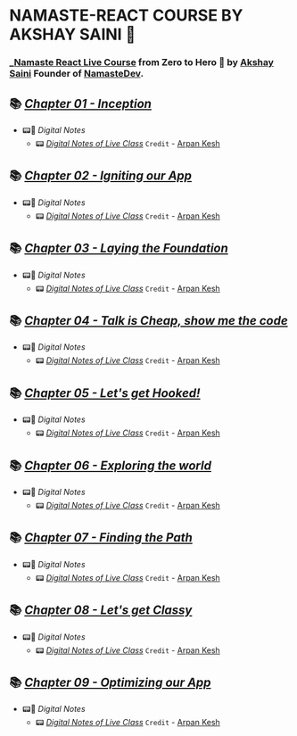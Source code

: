 # NAMASTE-REACT COURSE BY AKSHAY SAINI 🚀

### \_[Namaste React Live Course](https://learn.namastedev.com/courses/namaste-react-live) from Zero to Hero 🚀 by [Akshay Saini](https://www.linkedin.com/in/akshaymarch7/) Founder of [NamasteDev](https://courses.namastedev.com/learn/Namaste-React).

## 📚 [_Chapter 01 - Inception_](./Chapter%2001%20-%20Inception/)

-   📟📝 _Digital Notes_
    -   📟 [_Digital Notes of Live Class_](https://bit.ly/Namaste-React-Digital-Chapter01) `Credit` - [Arpan Kesh](https://www.linkedin.com/in/arpan-kesh-687740194/)

## 📚 [_Chapter 02 - Igniting our App_](./Chapter%2002%20-%20Igniting%20our%20App/)

-   📟📝 _Digital Notes_
    -   📟 [_Digital Notes of Live Class_](https://bit.ly/Namaste-React-Digital-Chapter02) `Credit` - [Arpan Kesh](https://www.linkedin.com/in/arpan-kesh-687740194/)

## 📚 [_Chapter 03 - Laying the Foundation_](./Chapter%2003%20-%20Laying%20the%20Foundation/)

-   📟📝 _Digital Notes_
    -   📟 [_Digital Notes of Live Class_](https://bit.ly/Namaste-React-Digital-Chapter03) `Credit` - [Arpan Kesh](https://www.linkedin.com/in/arpan-kesh-687740194/)

## 📚 [_Chapter 04 - Talk is Cheap, show me the code_](./Chapter%2004%20-%20Talk%20is%20Cheap%2C%20show%20me%20the%20code/)

-   📟📝 _Digital Notes_
    -   📟 [_Digital Notes of Live Class_](https://bit.ly/Namaste-React-Digital-Chapter04) `Credit` - [Arpan Kesh](https://www.linkedin.com/in/arpan-kesh-687740194/)

## 📚 [_Chapter 05 - Let's get Hooked!_](./Chapter%2005%20-%20Let's%20get%20Hooked!/)

-   📟📝 _Digital Notes_
    -   📟 [_Digital Notes of Live Class_](https://bit.ly/Namaste-React-Digital-Chapter05) `Credit` - [Arpan Kesh](https://www.linkedin.com/in/arpan-kesh-687740194/)

## 📚 [_Chapter 06 - Exploring the world_](./Chapter%2006%20-%20Exploring%20the%20world/)

-   📟📝 _Digital Notes_
    -   📟 [_Digital Notes of Live Class_](https://bit.ly/Namaste-React-Digital-Chapter06) `Credit` - [Arpan Kesh](https://www.linkedin.com/in/arpan-kesh-687740194/)

## 📚 [_Chapter 07 - Finding the Path_](./Chapter%2007%20-%20Finding%20the%20Path/)

-   📟📝 _Digital Notes_
    -   📟 [_Digital Notes of Live Class_](https://bit.ly/Namaste-React-Digital-Chapter07) `Credit` - [Arpan Kesh](https://www.linkedin.com/in/arpan-kesh-687740194/)

## 📚 [_Chapter 08 - Let's get Classy_](./Chapter%2008%20-%20Let's%20get%20Classy/)

-   📟📝 _Digital Notes_
    -   📟 [_Digital Notes of Live Class_](https://bit.ly/Namaste-React-Digital-Chapter08) `Credit` - [Arpan Kesh](https://www.linkedin.com/in/arpan-kesh-687740194/)

## 📚 [_Chapter 09 - Optimizing our App_](./Chapter%2009%20-%20Optimizing%20our%20App/)

-   📟📝 _Digital Notes_
    -   📟 [_Digital Notes of Live Class_](https://bit.ly/Namaste-React-Digital-Chapter09) `Credit` - [Arpan Kesh](https://www.linkedin.com/in/arpan-kesh-687740194/)
